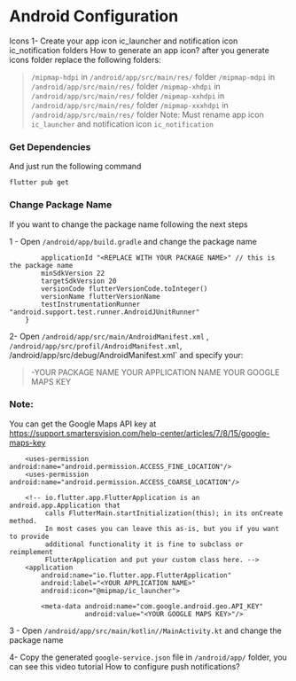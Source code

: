 # Android Configuration

Icons 1- Create your app icon ic_launcher and notification icon ic_notification folders How to generate an app icon?
after you generate icons folder replace the following folders:

> `/mipmap-hdpi` in `/android/app/src/main/res/` folder
`/mipmap-mdpi` in `/android/app/src/main/res/` folder
`/mipmap-xhdpi` in `/android/app/src/main/res/` folder
`/mipmap-xxhdpi` in `/android/app/src/main/res/` folder
`/mipmap-xxxhdpi` in `/android/app/src/main/res/` folder Note:
Must rename app icon `ic_launcher` and notification icon `ic_notification`

### Get Dependencies

And just run the following command

```
flutter pub get
   ```

### Change Package Name

If you want to change the package name following the next steps

1 - Open `/android/app/build.gradle` and change the package name

```    defaultConfig {
        applicationId "<REPLACE WITH YOUR PACKAGE NAME>" // this is the package name
        minSdkVersion 22
        targetSdkVersion 20
        versionCode flutterVersionCode.toInteger()
        versionName flutterVersionName
        testInstrumentationRunner "android.support.test.runner.AndroidJUnitRunner"
    }
```

2- Open `/android/app/src/main/AndroidManifest.xml` , `/android/app/src/profil/AndroidManifest.xml`,
/android/app/src/debug/AndroidManifest.xml` and specify your:

> -YOUR PACKAGE NAME
> YOUR APPLICATION NAME
> YOUR GOOGLE MAPS KEY

### Note:

You can get the Google Maps API key at https://support.smartersvision.com/help-center/articles/7/8/15/google-maps-key
<manifest xmlns:android="http://schemas.android.com/apk/res/android"
package="<YOUR PACKAGE NAME>">

``` <uses-permission android:name="android.permission.INTERNET"/>
    <uses-permission android:name="android.permission.ACCESS_FINE_LOCATION"/>
    <uses-permission android:name="android.permission.ACCESS_COARSE_LOCATION"/>

    <!-- io.flutter.app.FlutterApplication is an android.app.Application that
         calls FlutterMain.startInitialization(this); in its onCreate method.
         In most cases you can leave this as-is, but you if you want to provide
         additional functionality it is fine to subclass or reimplement
         FlutterApplication and put your custom class here. -->
    <application
        android:name="io.flutter.app.FlutterApplication"
        android:label="<YOUR APPLICATION NAME>"
        android:icon="@mipmap/ic_launcher">

        <meta-data android:name="com.google.android.geo.API_KEY"
                   android:value="<YOUR GOOGLE MAPS KEY>"/> 
```

3 - Open `/android/app/src/main/kotlin/`<Your Package name folders>`/MainActivity.kt` and change the package name

4- Copy the generated `google-service.json` file in `/android/app/` folder, you can see this video tutorial How to configure
push notifications?
